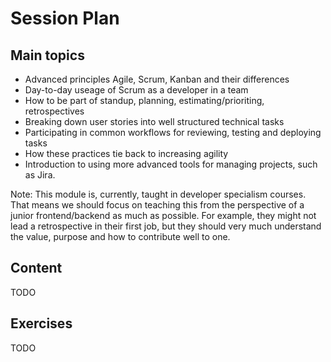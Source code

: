 # Session Plan

## Main topics

- Advanced principles Agile, Scrum, Kanban and their differences
- Day-to-day useage of Scrum as a developer in a team
- How to be part of standup, planning, estimating/prioriting, retrospectives
- Breaking down user stories into well structured technical tasks
- Participating in common workflows for reviewing, testing and deploying tasks
- How these practices tie back to increasing agility
- Introduction to using more advanced tools for managing projects, such as Jira.

Note: This module is, currently, taught in developer specialism courses. That means we should focus on teaching this from the perspective of a junior frontend/backend as much as possible. For example, they might not lead a retrospective in their first job, but they should very much understand the value, purpose and how to contribute well to one.

## Content

TODO

## Exercises

TODO
